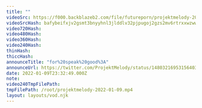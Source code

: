 ```yaml
---
title: ""
videoSrc: https://f000.backblazeb2.com/file/futureporn/projektmelody-2022-01-09.mp4
videoSrcHash: bafybeifxjv2gsmt3bnyyhnl3jlddlv32pjpugoj2gzs2mv6rtrxxwzww2u?filename=projektmelody-2022-01-09.mp4
video720Hash: 
video480Hash: 
video360Hash: 
video240Hash: 
thinHash: 
thiccHash: 
announceTitle: "for%20speak%20good%3A"
announceUrl: https://twitter.com/ProjektMelody/status/1480321695315640328
date: 2022-01-09T23:32:49.000Z
note: 
video240TmpFilePath: 
tmpFilePath: /root/projektmelody-2022-01-09.mp4
layout: layouts/vod.njk
---
```

